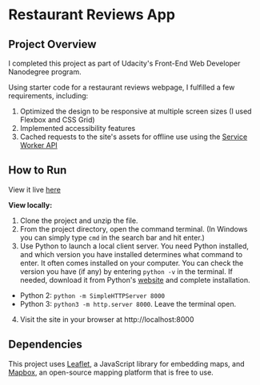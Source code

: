 Restaurant Reviews App
===

## Project Overview

I completed this project as part of Udacity's Front-End Web Developer Nanodegree program.

Using starter code for a restaurant reviews webpage, I fulfilled a few requirements, including:
1. Optimized the design to be responsive at multiple screen sizes (I used Flexbox and CSS Grid)
2. Implemented accessibility features
3. Cached requests to the site's assets for offline use using the [Service Worker API](https://developer.mozilla.org/en-US/docs/Web/API/Service_Worker_API)

## How to Run

View it live [here](https://nataliecardot.com/mws-restaurant-stage-1/)

**View locally:**

1. Clone the project and unzip the file.
2. From the project directory, open the command terminal. (In Windows you can simply type `cmd` in the search bar and hit enter.)
3. Use Python to launch a local client server. You need Python installed, and which version you have installed determines what command to enter. It often comes installed on your computer. You can check the version you have (if any) by entering `python -v` in the terminal. If needed, download it from Python's [website](https://www.python.org/downloads/) and complete installation.
* Python 2: `python -m SimpleHTTPServer 8000`
* Python 3: `python3 -m http.server 8000`. Leave the terminal open.
4. Visit the site in your browser at http://localhost:8000

## Dependencies

This project uses [Leaflet](https://leafletjs.com/), a JavaScript library for embedding maps, and [Mapbox](https://www.mapbox.com/), an open-source mapping platform that is free to use.
